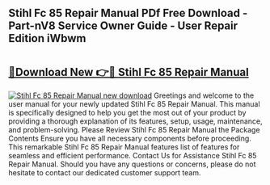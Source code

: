 ## Stihl Fc 85 Repair Manual PDf Free Download - Part-nV8 Service Owner Guide - User Repair Edition iWbwm

# <h2><a href="http://bc75234.oget.top/?id=Stihl+Fc+85+Repair+Manual">🔗Download New 👉🔴 Stihl Fc 85 Repair Manual</a></h2>

[![Stihl Fc 85 Repair Manual new download](https://i.imgur.com/5g1atiW.png)](http://bc75234.oget.top/?id=Stihl+Fc+85+Repair+Manual)
Greetings and welcome to the user manual for your newly updated Stihl Fc 85 Repair Manual. This manual is specifically designed to help you get the most out of your product by providing a thorough explanation of its features, setup, usage, maintenance, and problem-solving. Please Review Stihl Fc 85 Repair Manual the Package Contents Ensure you have all necessary components before proceeding. This remarkable Stihl Fc 85 Repair Manual features list of features for seamless and efficient performance. Contact Us for Assistance Stihl Fc 85 Repair Manual. Should you have any questions or concerns, please do not hesitate to contact our dedicated customer support team.
